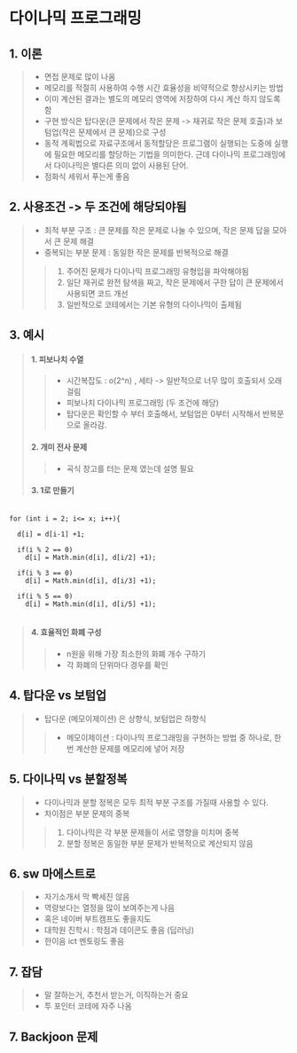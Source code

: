 다이나믹 프로그래밍
======================


## 1. 이론
> 
> - 면접 문제로 많이 나옴
> - 메모리를 적절히 사용하여 수행 시간 효율성을 비약적으로 향상시키는 방법
> - 이미 계산된 결과는 별도의 메모리 영역에 저장하여 다시 계산 하지 않도록 함
> - 구현 방식은 탑다운(큰 문제에서 작은 문제 -> 재귀로 작은 문제 호출)과 보텀업(작은 문제에서 큰 문제)으로 구성
> - 동적 계획법으로 자료구조에서 동적할당은 프로그램이 실행되는 도중에 실행에 필요한 메모리를 할당하는 기법을 의미한다. 근데 다이나믹 프로그래밍에서 다이나믹은 별다른 의미 없이 사용된 단어.
> - 점화식 세워서 푸는게 좋음


## 2. 사용조건 -> 두 조건에 해당되야됨
> 
> - 최적 부분 구조 : 큰 문제를 작은 문제로 나눌 수 있으며, 작은 문제 답을 모아서 큰 문제 해결
> - 중복되는 부분 문제 : 동일한 작은 문제를 반복적으로 해결
> >
> > 1. 주어진 문제가 다이나믹 프로그래밍 유형입을 파악해야됨
> > 2. 일단 재귀로 완전 탐색을 짜고, 작은 문제에서 구한 답이 큰 문제에서 사용되면 코드 개선
> > 3. 일반적으로 코테에서는 기본 유형의 다이나믹이 출제됨


## 3. 예시
> 
> #### 1. 피보나치 수열 
> >
> >  + 시간복잡도 : o(2^n) , 세타 -> 일반적으로 너무 많이 호출되서 오래 걸림
> >  + 피보나치 다이나믹 프로그래밍 (두 조건에 해당) 
> >  + 탑다운은 확인할 수 부터 호출해서, 보텀업은 0부터 시작해서 반복문으로 올라감.
> 
> #### 2. 개미 전사 문제 
> >  
> > + 곡식 창고를 터는 문제 였는데 설명 필요
> 
> #### 3. 1로 만들기 
<pre>
  <code>
for (int i = 2; i<= x; i++){

  d[i] = d[i-1] +1;
  
  if(i % 2 == 0)
    d[i] = Math.min(d[i], d[i/2] +1);
    
  if(i % 3 == 0)
    d[i] = Math.min(d[i], d[i/3] +1);
    
  if(i % 5 == 0)
    d[i] = Math.min(d[i], d[i/5] +1);   
  </code>
</pre>
> #### 4. 효율적인 화폐 구성
> > - n원을 위해 가장 최소한의 화폐 개수 구하기
> > - 각 화폐의 단위마다 경우를 확인

## 4. 탑다운 vs 보텀업
>
> - 탑다운 (메모이제이션) 은 상향식, 보텀업은 하향식
> >
> >  + 메모이제이션 : 다이나믹 프로그래밍을 구현하는 방법 중 하나로, 한 번 계산한 문제를 메모리에 넣어 저장

## 5. 다이나믹 vs 분할정복
>
> - 다이나믹과 분할 정복은 모두 최적 부분 구조를 가질때 사용할 수 있다.
> - 차이점은 부분 문제의 중복
> >
> > 1. 다이나믹은 각 부분 문제들이 서로 영향을 미치며 중복
> > 2. 분할 정복은 동일한 부분 문제가 반복적으로 계산되지 않음

## 6. sw 마에스트로
>
> - 자기소개서 막 빡세진 않음
> - 역량보다는 열정을 많이 보여주는게 나음
> - 혹은 네이버 부트캠프도 좋을지도
> - 대학원 진학시 : 학점과 데이콘도 좋음 (딥러닝)
> - 한이음 ict 멘토링도 좋음

## 7. 잡담
> - 말 잘하는거, 추천서 받는거, 이직하는거 중요
> - 투 포인터 코테에 자주 나옴

## 7. Backjoon 문제
> 

